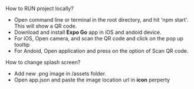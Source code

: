 How to RUN project locally?

- Open command line or terminal in the root directory, and hit 'npm start'. This will show a QR code.
- Download and install **Expo Go** app in iOS and andoid device. 
- For iOS, Open camera, and scan the QR code and click on the pop up tooltip
- For Andoid, Open application and press on the option of Scan QR code.


How to change splash screen?

- Add new .png image in /assets folder.
- Open app.json and paste the image location url in **icon** perperty 